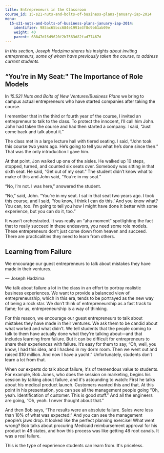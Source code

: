 ```yaml
---
title: Entrepreneurs in the Classroom
course_id: 15-s21-nuts-and-bolts-of-business-plans-january-iap-2014
menu:
  15-s21-nuts-and-bolts-of-business-plans-january-iap-2014:
    identifier: 985ac65bcc684e1991e3f8c9b61ab09e
    weight: 40
    parent: 68847d16d9620f2b7563d82fad77467d
---
```

_In this section, Joseph Hadzima shares his insights about inviting entrepreneurs, some of whom have previously taken the course, to address current students._

“You’re in My Seat:" The Importance of Role Models
--------------------------------------------------

In _15.S21 Nuts and Bolts of New Ventures/Business Plans_ we bring to campus actual entrepreneurs who have started companies after taking the course.

I remember that in the third or fourth year of the course, I invited an entrepreneur to talk to the class. To protect the innocent, I’ll call him John. John had taken the course and had then started a company. I said, “Just come back and talk about it.”

The class met in a large lecture hall with tiered seating. I said, “John took this course two years ago. He’s going to tell you what he’s done since then.” That was the only introduction I gave him.

At that point, Jon walked up one of the aisles. He walked up 10 steps, stopped, turned, and counted six seats over. Somebody was sitting in that sixth seat. He said, “Get out of my seat.” The student didn’t know what to make of this and John said, “You’re in my seat.”

“No, I’m not. I was here,” answered the student.

“No,” said, John. “You’re in my seat. I sat in that seat two years ago. I took this course, and I said, ‘You know, I think I can do this.’ And you know what? You can, too. I’m going to tell you how I might have done it better with some experience, but you can do it, too.”

It wasn’t orchestrated. It was really an “aha moment” spotlighting the fact that to really succeed in these endeavors, you need some role models. These entrepreneurs don’t just come down from heaven and succeed. There are practicalities they need to learn from others.

Learning from Failure
---------------------

We encourage our guest entrepreneurs to talk about mistakes they have made in their ventures. 

— Joseph Hadzima

We talk about failure a lot in the class in an effort to portray realistic business experiences. We want to provide a balanced view of entrepreneurship, which in this era, tends to be portrayed as the new way of being a rock star. We don’t think of entrepreneurship as a fast track to fame; for us, entrepreneurship is a way of thinking. 

For this reason, we encourage our guest entrepreneurs to talk about mistakes they have made in their ventures. We ask them to be candid about what worked and what didn't. We tell students that the people coming to talk to them have actually done what they're talking about—and that includes learning from failure. But it can be difficult for entrepreneurs to share their experiences with failure. It’s easy for them to say, “Oh, well, you know, I had this idea, and I hacked in my dorm room. Then we went out and raised $10 million. And now I have a yacht.” Unfortunately, students don’t learn a lot from that.

When our experts do talk about failure, it's of tremendous value to students. For example, Bob Jones, who does the session on marketing, begins his session by talking about failure, and it's astounding to watch: First he talks about his medical product launch. Customers wanted this and that. At this point in his presentation, you can see all the management people going “Oh, yeah. Identification of customer. This is good stuff.” And all the engineers are going, “Oh, yeah. I never thought about that.”

And then Bob says, “The results were an absolute failure. Sales were less than 10% of what was expected.” And you can see the management people’s jaws drop. It looked like the perfect planning exercise! What went wrong? Bob talks about procuring Medicaid reimbursement approval for his product in 48 states, and how this process was like getting 48 root canals. It was a real failure.

This is the type of experience students can learn from. It's priceless.